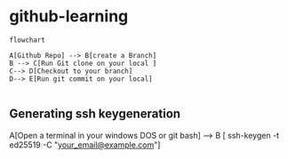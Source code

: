 # github-learning

```mermaid
flowchart

A[Github Repo] --> B[create a Branch]
B --> C[Run Git clone on your local ]
C--> D[Checkout to your branch]
D--> E[Run git commit on your local]


```

## Generating ssh keygeneration

A[Open a terminal in your windows DOS or git bash] --> B [ ssh-keygen -t ed25519 -C "your_email@example.com"]
